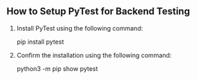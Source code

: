 ## How to Setup PyTest for Backend Testing
1. Install PyTest using the following command:

    pip install pytest

2. Confirm the installation using the following command:

    python3 -m pip show pytest